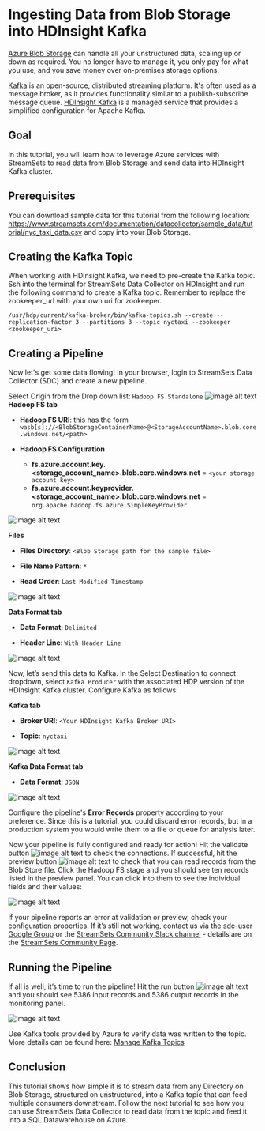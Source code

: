 # Ingesting Data from Blob Storage into HDInsight Kafka

[Azure Blob Storage](https://azure.microsoft.com/en-us/services/storage/blobs/ "Azure Blob Storage") can handle all your unstructured data, scaling up or down as required. You no longer have to manage it, you only pay for what you use, and you save money over on-premises storage options.

[Kafka](https://docs.microsoft.com/en-us/azure/hdinsight/kafka/apache-kafka-introduction) is an open-source, distributed streaming platform. It's often used as a message broker, as it provides functionality similar to a publish-subscribe message queue. [HDInsight Kafka](https://azure.microsoft.com/en-us/services/hdinsight/apache-kafka/) is a managed service that provides a simplified configuration for Apache Kafka.

## Goal

In this tutorial, you will learn how to leverage Azure services with StreamSets to read data from Blob Storage and send data into HDInsight Kafka cluster.

## Prerequisites

You can download sample data for this tutorial from the following location: https://www.streamsets.com/documentation/datacollector/sample_data/tutorial/nyc_taxi_data.csv and copy into your Blob Storage.

## Creating the Kafka Topic

When working with HDInsight Kafka, we need to pre-create the Kafka topic. Ssh into the terminal for StreamSets Data Collector on HDInsight and run the following command to create a Kafka topic. Remember to replace the zookeeper_url with your own uri for zookeeper.

	/usr/hdp/current/kafka-broker/bin/kafka-topics.sh --create --replication-factor 3 --partitions 3 --topic nyctaxi --zookeeper <zookeeper_uri>

## Creating a Pipeline

Now let's get some data flowing! In your browser, login to StreamSets Data Collector (SDC) and create a new pipeline.

Select Origin from the Drop down list: `Hadoop FS Standalone`
![image alt text](img/BlobToKafka/SelectSource_Hadoop.png)
**Hadoop FS tab**

* **Hadoop FS URI**: this has the form `wasb[s]://<BlobStorageContainerName>@<StorageAccountName>.blob.core.windows.net/<path>`

* **Hadoop FS Configuration**
	* **fs.azure.account.key.<storage_account_name>.blob.core.windows.net** = `<your storage account key>`
	* **fs.azure.account.keyprovider.<storage_account_name>.blob.core.windows.net** = `org.apache.hadoop.fs.azure.SimpleKeyProvider`

![image alt text](img/BlobToKafka/HadoopFS_HadoopFS.png)

**Files**

* **Files Directory**: `<Blob Storage path for the sample file>`

* **File Name Pattern**: `*`

* **Read Order**: `Last Modified Timestamp`

![image alt text](img/BlobToKafka/HadoopFS_Files.png)

**Data Format tab**

* **Data Format**: `Delimited`

* **Header Line**: `With Header Line`

![image alt text](img/BlobToKafka/HadoopFS_DataFormat.png)

Now, let’s send this data to Kafka.
In the Select Destination to connect dropdown, select `Kafka Producer` with the associated HDP version of the HDInsight Kafka cluster. Configure Kafka as follows:

**Kafka tab**

* **Broker URI**: `<Your HDInsight Kafka Broker URI>`

* **Topic**: `nyctaxi`

![image alt text](img/BlobToKafka/Kafka_Kafka.png)

**Kafka Data Format tab**

* **Data Format**: `JSON`

![image alt text](img/BlobToKafka/Kafka_DataFormat.png)

Configure the pipeline's **Error Records** property according to your preference. Since this is a tutorial, you could discard error records, but in a production system you would write them to a file or queue for analysis later.

Now your pipeline is fully configured and ready for action! Hit the validate button ![image alt text](img/BlobToKafka/ValidateIcon.png) to check the connections. If successful, hit the preview button ![image alt text](img/BlobToKafka/PreviewIcon.png) to check that you can read records from the Blob Store file. Click the Hadoop FS stage and you should see ten records listed in the preview panel. You can click into them to see the individual fields and their values:

![image alt text](img/BlobToKafka/Preview.png)

If your pipeline reports an error at validation or preview, check your configuration properties. If it’s still not working, contact us via the [sdc-user Google Group](https://groups.google.com/a/streamsets.com/forum/#!forum/sdc-user) or the [StreamSets Community Slack channel](https://streamsetters-slack.herokuapp.com/) - details are on the [StreamSets Community Page](https://streamsets.com/community/).

## Running the Pipeline

If all is well, it’s time to run the pipeline! Hit the run button ![image alt text](img/BlobToKafka/PlayIcon.png) and you should see 5386 input records and 5386 output records in the monitoring panel.

![image alt text](img/BlobToKafka/StartandMonitor.png)

Use Kafka tools provided by Azure to verify data was written to the topic. More details can be found here: [Manage Kafka Topics](https://docs.microsoft.com/en-us/azure/hdinsight/kafka/apache-kafka-get-started#manage-kafka-topics)

## Conclusion

This tutorial shows how simple it is to stream data from any Directory on Blob Storage, structured on unstructured, into a Kafka topic that can feed multiple consumers downstream. 
Follow the next tutorial to see how you can use StreamSets Data Collector to read data from the topic and feed it into a SQL Datawarehouse on Azure.